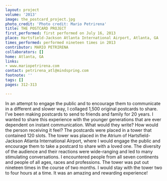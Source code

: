 ```yaml
---
layout: project
volume: '2013'
image: the_postcard_project.jpg
photo_credit: 'Photo credit: Mario Petrirena'
title: THE POSTCARD PROJECT
first_performed: first performed on July 16, 2013
place: Hartsfield-Jackson Atlanta International Airport, Atlanta, GA
times_performed: performed nineteen times in 2013
contributor: MARIO PETRIRENA
collaborators: []
home: Atlanta, GA
links:
- www.mariopetrirena.com
contact: petrirena_atl@mindspring.com
footnote: ''
tags: []
pages: 312-313

---
```


In an attempt to engage the public and to encourage them to communicate in a different and slower way, I collaged 1,500 original postcards to share. I’ve been making postcards to send to friends and family for 20 years. I wanted to share this experience with the younger generations that are ever dependent on instant communication. What would they write? How would the person receiving it feel? The postcards were placed in a tower that contained 120 slots. The tower was placed in the Atrium of Hartsfield-Jackson Atlanta International Airport, where I would engage the public and encourage them to take a postcard to share with a loved one. The diversity of the audience and their reactions were wide-ranging and led to many stimulating conversations. I encountered people from all seven continents and people of all ages, races and professions. The tower was put out nineteen times in the course of two months. I would stay with the tower two to four hours at a time. It was an amazing and rewarding experience!
